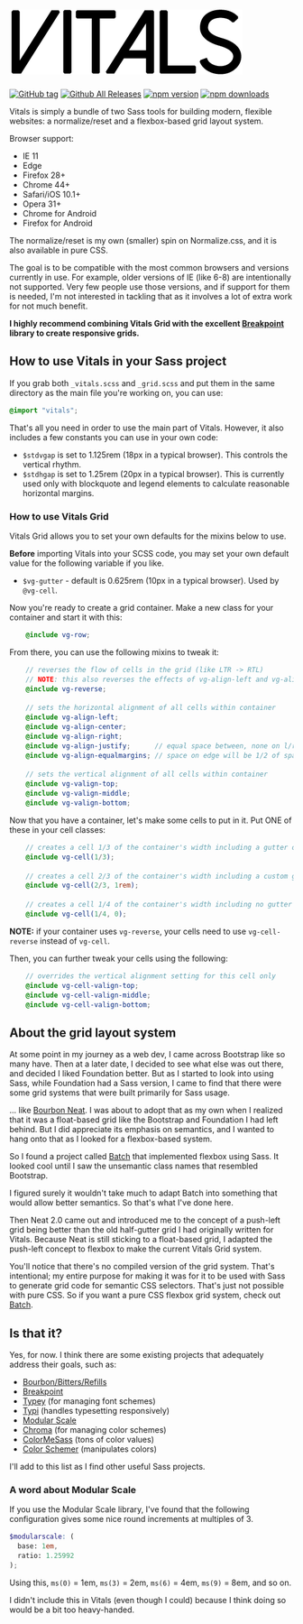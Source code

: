 # ![Vitals](https://raw.githubusercontent.com/garrettw/vitals/master/vitals-logo-b.png)

[![GitHub tag](https://img.shields.io/github/tag/garrettw/vitals.svg?style=flat-square)](https://github.com/garrettw/vitals/tags) [![Github All Releases](https://img.shields.io/github/downloads/garrettw/vitals/total.svg?style=flat-square)](#)
[![npm version](https://img.shields.io/npm/v/vitals-scss.svg?style=flat-square)](https://www.npmjs.com/package/vitals-scss) [![npm downloads](https://img.shields.io/npm/dt/vitals-scss.svg?style=flat-square)](https://yarnpkg.com/en/package/vitals-scss)

Vitals is simply a bundle of two Sass tools for building modern, flexible websites: a normalize/reset and a
flexbox-based grid layout system.

Browser support:
- IE 11
- Edge
- Firefox 28+
- Chrome 44+
- Safari/iOS 10.1+
- Opera 31+
- Chrome for Android
- Firefox for Android

The normalize/reset is my own (smaller) spin on Normalize.css, and it is also
available in pure CSS.

The goal is to be compatible with the most common browsers and versions currently
in use. For example, older versions of IE (like 6-8) are intentionally not
supported. Very few people use those versions, and if support for them is needed,
I'm not interested in tackling that as it involves a lot of extra work for not much benefit.

**I highly recommend combining Vitals Grid with the excellent [Breakpoint](https://github.com/at-import/breakpoint)
library to create responsive grids.**

## How to use Vitals in your Sass project

If you grab both `_vitals.scss` and `_grid.scss` and put them in the same directory
as the main file you're working on, you can use:
```scss
@import "vitals";
```
That's all you need in order to use the main part of Vitals.
However, it also includes a few constants you can use in your own code:
- `$stdvgap` is set to 1.125rem (18px in a typical browser). This controls the vertical rhythm.
- `$stdhgap` is set to 1.25rem (20px in a typical browser). This is currently used only with blockquote and legend elements to calculate reasonable horizontal margins.

### How to use Vitals Grid

Vitals Grid allows you to set your own defaults for the mixins below to use.

**Before** importing Vitals into your SCSS code, you may set your own default value
for the following variable if you like.
- `$vg-gutter` - default is 0.625rem (10px in a typical browser). Used by `@vg-cell`.

Now you're ready to create a grid container. Make a new class for your container and start it with this:
```scss
    @include vg-row;
```
From there, you can use the following mixins to tweak it:
```scss
    // reverses the flow of cells in the grid (like LTR -> RTL)
    // NOTE: this also reverses the effects of vg-align-left and vg-align-right!
    @include vg-reverse;

    // sets the horizontal alignment of all cells within container
    @include vg-align-left;
    @include vg-align-center;
    @include vg-align-right;
    @include vg-align-justify;      // equal space between, none on l/r edge
    @include vg-align-equalmargins; // space on edge will be 1/2 of space between

    // sets the vertical alignment of all cells within container
    @include vg-valign-top;
    @include vg-valign-middle;
    @include vg-valign-bottom;
```

Now that you have a container, let's make some cells to put in it.
Put ONE of these in your cell classes:
```scss
    // creates a cell 1/3 of the container's width including a gutter of the default size
    @include vg-cell(1/3);

    // creates a cell 2/3 of the container's width including a custom gutter size of 1rem
    @include vg-cell(2/3, 1rem);

    // creates a cell 1/4 of the container's width including no gutter
    @include vg-cell(1/4, 0);
```
**NOTE:** if your container uses `vg-reverse`, your cells need to use
`vg-cell-reverse` instead of `vg-cell`.

Then, you can further tweak your cells using the following:
```scss
    // overrides the vertical alignment setting for this cell only
    @include vg-cell-valign-top;
    @include vg-cell-valign-middle;
    @include vg-cell-valign-bottom;
```

## About the grid layout system

At some point in my journey as a web dev, I came across Bootstrap like so many have.
Then at a later date, I decided to see what else was out there, and decided I
liked Foundation better. But as I started to look into using Sass, while Foundation
had a Sass version, I came to find that there were some grid systems that were
built primarily for Sass usage.

... like [Bourbon Neat](http://neat.bourbon.io/). I was about to adopt that as
my own when I realized that it was a float-based grid like the Bootstrap and
Foundation I had left behind. But I did appreciate its emphasis on semantics,
and I wanted to hang onto that as I looked for a flexbox-based system.

So I found a project called [Batch](http://martskin.github.io/batch/)
that implemented flexbox using Sass. It looked cool until I saw the unsemantic
class names that resembled Bootstrap.

I figured surely it wouldn't take much to adapt Batch into something that would
allow better semantics. So that's what I've done here.

Then Neat 2.0 came out and introduced me to the concept of a push-left grid being
better than the old half-gutter grid I had originally written for Vitals. Because
Neat is still sticking to a float-based grid, I adapted the push-left concept to
flexbox to make the current Vitals Grid system.

You'll notice that there's no compiled version of the grid system.
That's intentional; my entire purpose for making it was for it to be used with
Sass to generate grid code for semantic CSS selectors. That's just not possible
with pure CSS. So if you want a pure CSS flexbox grid system, check out [Batch](http://martskin.github.io/batch/).

## Is that it?

Yes, for now. I think there are some existing projects that adequately address
their goals, such as:
- [Bourbon/Bitters/Refills](http://bourbon.io/)
- [Breakpoint](http://breakpoint-sass.com/)
- [Typey](https://github.com/jptaranto/typey) (for managing font schemes)
- [Typi](https://github.com/zellwk/typi) (handles typesetting responsively)
- [Modular Scale](https://github.com/modularscale/modularscale-sass)
- [Chroma](https://github.com/JohnAlbin/chroma) (for managing color schemes)
- [ColorMeSass](https://github.com/RichardBray/color-me-sass) (tons of color values)
- [Color Schemer](https://github.com/at-import/color-schemer) (manipulates colors)

I'll add to this list as I find other useful Sass projects.

### A word about Modular Scale
If you use the Modular Scale library, I've found that the following configuration
gives some nice round increments at multiples of 3.
```scss
$modularscale: (
  base: 1em,
  ratio: 1.25992
);
```
Using this, `ms(0)` = 1em, `ms(3)` = 2em, `ms(6)` = 4em, `ms(9)` = 8em, and so on.

I didn't include this in Vitals (even though I could) because I think doing so
would be a bit too heavy-handed.
